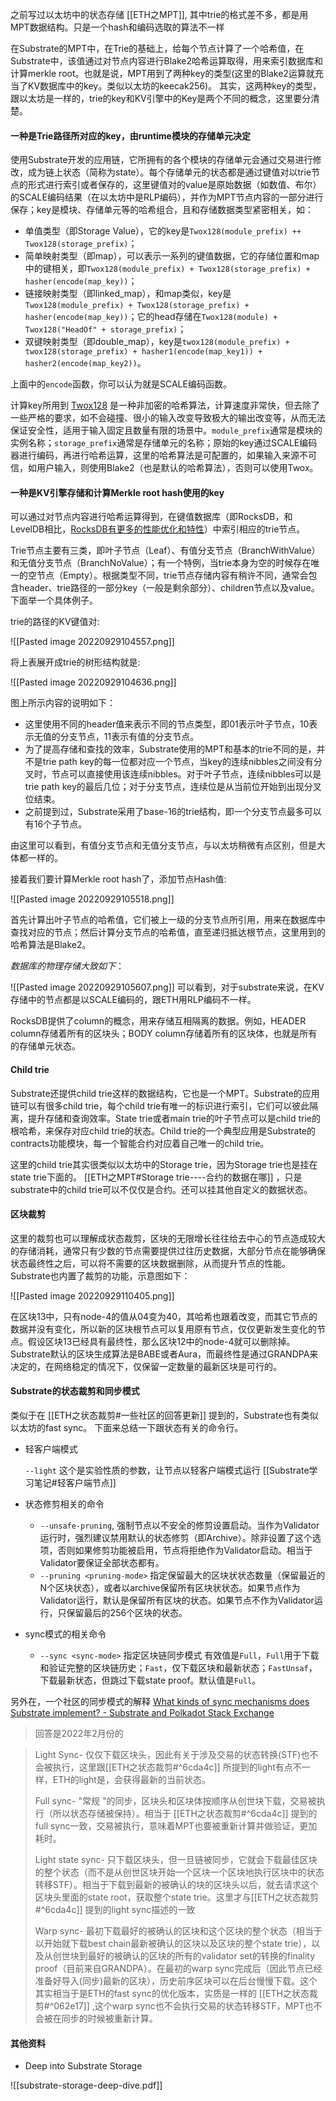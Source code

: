 之前写过以太坊中的状态存储  [[ETH之MPT]],  其中trie的格式差不多，都是用MPT数据结构。只是一个hash和编码选取的算法不一样

在Substrate的MPT中，在Trie的基础上，给每个节点计算了一个哈希值，在Substrate中，该值通过对节点内容进行Blake2哈希运算取得，用来索引数据库和计算merkle root。也就是说，MPT用到了两种key的类型(这里的Blake2运算就充当了KV数据库中的key。类似以太坊的keecak256)。
其实，这两种key的类型，跟以太坊是一样的，trie的key和KV引擎中的Key是两个不同的概念，这里要分清楚。

#### 一种是Trie路径所对应的key，由runtime模块的存储单元决定

使用Substrate开发的应用链，它所拥有的各个模块的存储单元会通过交易进行修改，成为链上状态（简称为state）。每个存储单元的状态都是通过键值对以trie节点的形式进行索引或者保存的，这里键值对的value是原始数据（如数值、布尔）的SCALE编码结果（在以太坊中是RLP编码），并作为MPT节点内容的一部分进行保存；key是模块、存储单元等的哈希组合，且和存储数据类型紧密相关，如：

-   单值类型（即Storage Value），它的key是`Twox128(module_prefix) ++ Twox128(storage_prefix)`；
-   简单映射类型（即map），可以表示一系列的键值数据，它的存储位置和map中的键相关，即`Twox128(module_prefix) + Twox128(storage_prefix) + hasher(encode(map_key))`；
-   链接映射类型（即linked_map），和map类似，key是`Twox128(module_prefix) + Twox128(storage_prefix) + hasher(encode(map_key))`；它的head存储在`Twox128(module) + Twox128("HeadOf" + storage_prefix)`；
-   双键映射类型（即double_map），key是`twox128(module_prefix) + twox128(storage_prefix) + hasher1(encode(map_key1)) + hasher2(encode(map_key2))`。

上面中的`encode`函数，你可以认为就是SCALE编码函数。

计算key所用到 [Twox128](https://link.zhihu.com/?target=https%3A//cyan4973.github.io/xxHash/) 是一种非加密的哈希算法，计算速度非常快，但去除了一些严格的要求，如不会碰撞、很小的输入改变导致极大的输出改变等，从而无法保证安全性，适用于输入固定且数量有限的场景中。`module_prefix`通常是模块的实例名称；`storage_prefix`通常是存储单元的名称；原始的key通过SCALE编码器进行编码，再进行哈希运算，这里的哈希算法是可配置的，如果输入来源不可信，如用户输入，则使用Blake2（也是默认的哈希算法），否则可以使用Twox。

#### 一种是KV引擎存储和计算Merkle root hash使用的key

可以通过对节点内容进行哈希运算得到，在键值数据库（即RocksDB，和LevelDB相比，[RocksDB有更多的性能优化和特性](https://link.zhihu.com/?target=https%3A//github.com/facebook/rocksdb/wiki/Features-Not-in-LevelDB)）中索引相应的trie节点。

Trie节点主要有三类，即叶子节点（Leaf）、有值分支节点（BranchWithValue）和无值分支节点（BranchNoValue）；有一个特例，当trie本身为空的时候存在唯一的空节点（Empty）。根据类型不同，trie节点存储内容有稍许不同，通常会包含header、trie路径的一部分key（一般是剩余部分）、children节点以及value。下面举一个具体例子。

trie的路径的KV键值对:

![[Pasted image 20220929104557.png]]

将上表展开成trie的树形结构就是:


![[Pasted image 20220929104636.png]]

图上所示内容的说明如下：

-   这里使用不同的header值来表示不同的节点类型，即01表示叶子节点，10表示无值的分支节点，11表示有值的分支节点。
-   为了提高存储和查找的效率，Substrate使用的MPT和基本的trie不同的是，并不是trie path key的每一位都对应一个节点，当key的连续nibbles之间没有分叉时，节点可以直接使用该连续nibbles。对于叶子节点，连续nibbles可以是trie path key的最后几位；对于分支节点，连续位是从当前位开始到出现分叉位结束。
-   之前提到过，Substrate采用了base-16的trie结构，即一个分支节点最多可以有16个子节点。

由这里可以看到，有值分支节点和无值分支节点，与以太坊稍微有点区别，但是大体都一样的。

接着我们要计算Merkle root  hash了，添加节点Hash值:

![[Pasted image 20220929105518.png]]

首先计算出叶子节点的哈希值，它们被上一级的分支节点所引用，用来在数据库中查找对应的节点；然后计算分支节点的哈希值，直至递归抵达根节点，这里用到的哈希算法是Blake2。

_数据库的物理存储大致如下_：

![[Pasted image 20220929105607.png]]
可以看到，对于substrate来说，在KV存储中的节点都是以SCALE编码的，跟ETH用RLP编码不一样。

RocksDB提供了column的概念，用来存储互相隔离的数据。例如，HEADER column存储着所有的区块头；BODY column存储着所有的区块体，也就是所有的存储单元状态。


#### Child trie

Substrate还提供child trie这样的数据结构，它也是一个MPT。Substrate的应用链可以有很多child trie，每个child trie有唯一的标识进行索引，它们可以彼此隔离，提升存储和查询效率。State trie或者main trie的叶子节点可以是child trie的根哈希，来保存对应child trie的状态。Child trie的一个典型应用是Substrate的contracts功能模块，每一个智能合约对应着自己唯一的child trie。

这里的child trie其实很类似以太坊中的Storage trie，因为Storage trie也是挂在state trie下面的。 [[ETH之MPT#Storage trie----合约的数据在哪]]   ，只是substrate中的child trie可以不仅仅是合约。还可以挂其他自定义的数据状态。

#### 区块裁剪

这里的裁剪也可以理解成状态裁剪，区块的无限增长往往给去中心的节点造成较大的存储消耗，通常只有少数的节点需要提供过往历史数据，大部分节点在能够确保状态最终性之后，可以将不需要的区块数据删除，从而提升节点的性能。Substrate也内置了裁剪的功能，示意图如下：

![[Pasted image 20220929110405.png]]


在区块13中，只有node-4的值从04变为40，其哈希也跟着改变，而其它节点的数据并没有变化，所以新的区块根节点可以复用原有节点，仅仅更新发生变化的节点。假设区块13已经具有最终性，那么区块12中的node-4就可以删除掉。Substrate默认的区块生成算法是BABE或者Aura，而最终性是通过GRANDPA来决定的，在网络稳定的情况下，仅保留一定数量的最新区块是可行的。


#### Substrate的状态裁剪和同步模式

类似于在 [[ETH之状态裁剪#一些社区的回答更新]] 提到的，Substrate也有类似以太坊的fast sync。
下面来总结一下跟状态有关的命令行。

- 轻客户端模式

	`--light` 这个是实验性质的参数，让节点以轻客户端模式运行 [[Substrate学习笔记#轻客户端节点]]

- 状态修剪相关的命令
    - `--unsafe-pruning`, 强制节点以不安全的修剪设置启动。当作为Validator运行时，强烈建议禁用默认的状态修剪（即Archive）。除非设置了这个选项，否则如果修剪功能被启用，节点将拒绝作为Validator启动。相当于Validator要保证全部状态都有。
    - `--pruning <pruning-mode>` 指定保留最大的区块状状态数量（保留最近的N个区块状态），或者以archive保留所有区块状状态。如果节点作为Validator运行，默认是保留所有区块的状态。如果节点不作为Validator运行，只保留最后的256个区块的状态。

- sync模式的相关命令
    - `--sync <sync-mode>` 指定区块链同步模式 有效值是`Full`，`Full`用于下载和验证完整的区块链历史；`Fast`，仅下载区块和最新状态；`FastUnsaf`，下载最新状态，但跳过下载state proof。默认值是`Full`。

另外在，一个社区的同步模式的解释 [What kinds of sync mechanisms does Substrate implement? - Substrate and Polkadot Stack Exchange](https://substrate.stackexchange.com/questions/334/what-kinds-of-sync-mechanisms-does-substrate-implement)

> 回答是2022年2月份的

> Light Sync- 仅仅下载区块头，因此有关于涉及交易的状态转换(STF)也不会被执行，这里跟[[ETH之状态裁剪#^6cda4c]] 所提到的light有点不一样，ETH的light是，会获得最新的当前状态。
> 
> Full sync- "常规 "的同步，区块头和区块体按顺序从创世块下载，交易被执行（所以状态存储被保持）。相当于 [[ETH之状态裁剪#^6cda4c]] 提到的full sync一致，交易被执行，意味着MPT也要被重新计算并做验证，更加耗时。
> 
> Light state sync- 只下载区块头，但一旦链被同步，它就会下载最佳区块的整个状态（而不是从创世区块开始一个区块一个区块地执行区块中的状态转移STF）。相当于下载到最新的被确认的块的区块头以后，就去请求这个区块头里面的state root，获取整个state trie。这里才与[[ETH之状态裁剪#^6cda4c]] 提到的light sync描述的一致
> 
> Warp sync- 最初下载最好的被确认的区块和这个区块的整个状态（相当于以开始就下载best chain最新被确认的区块以及区块的整个state trie），以及从创世块到最好的被确认的区块的所有的validator set的转换的finality proof（目前来自GRANDPA）。在最初的warp sync完成后（因此节点已经准备好导入(同步)最新的区块），历史前序区块可以在后台慢慢下载。这个其实相当于是ETH的fast sync的优化版本，实质是一样的 [[ETH之状态裁剪#^062e17]] ,这个warp sync也不会执行交易的状态转移STF，MPT也不会被在同步的时候被重新计算。

#### 其他资料

- Deep into Substrate Storage

![[substrate-storage-deep-dive.pdf]]


